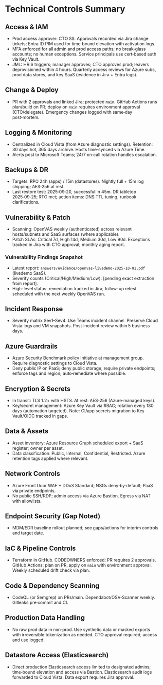 # Technical Controls Summary

## Access & IAM
- Prod access approver: CTO SS. Approvals recorded via Jira change tickets; Entra ID PIM used for time‑bound elevation with activation logs.
- MFA enforced for all admin and prod access paths; no break‑glass accounts; no human exceptions. Service principals use cert‑based auth via Key Vault.
- JML: HRIS triggers; manager approves; CTO approves prod; leavers deprovisioned within 4 hours. Quarterly access reviews for Azure subs, prod data stores, and key SaaS (evidence in Jira + Entra logs).

## Change & Deploy
- PR with 2 approvals and linked Jira; protected `main`. GitHub Actions runs plan/build on PR; deploy on `main` requires environment approval (CTO/delegate). Emergency changes logged with same‑day post‑mortem.

## Logging & Monitoring
- Centralized in Cloud Vista (from Azure diagnostic settings). Retention: 30 days hot, 365 days archive. Hosts time‑synced via Azure Time.
- Alerts post to Microsoft Teams; 24/7 on‑call rotation handles escalation.

## Backups & DR
- Targets: RPO 24h (apps) / 15m (datastores). Nightly full + 15m log shipping; AES‑256 at rest.
- Last restore test: 2025‑09‑20, successful in 45m. DR tabletop 2025‑09‑25; RTO met; action items: DNS TTL tuning, runbook clarifications.

## Vulnerability & Patch
- Scanning: OpenVAS weekly (authenticated) across relevant hosts/subnets and SaaS surfaces (where applicable).
- Patch SLAs: Critical 7d, High 14d, Medium 30d, Low 90d. Exceptions tracked in Jira with CTO approval; monthly aging report.

### Vulnerability Findings Snapshot
- Latest report: `answers/evidence/openvas-livedemo-2025-10-01.pdf` (livedemo SaaS).
- Severity counts (Critical/High/Medium/Low): [pending exact extraction from report].
- High-level status: remediation tracked in Jira; follow-up retest scheduled with the next weekly OpenVAS run.

## Incident Response
- Severity matrix Sev1–Sev4. Use Teams incident channel. Preserve Cloud Vista logs and VM snapshots. Post‑incident review within 5 business days.

## Azure Guardrails
- Azure Security Benchmark policy initiative at management group. Require diagnostic settings to Cloud Vista.
- Deny public IP on PaaS; deny public storage; require private endpoints; enforce tags and region; auto‑remediate where possible.

## Encryption & Secrets
- In transit: TLS 1.2+ with HSTS. At rest: AES‑256 (Azure‑managed keys).
- Key/secret management: Azure Key Vault via RBAC; rotation every 180 days (automation targeted). Note: CI/app secrets migration to Key Vault/OIDC tracked in gaps.

## Data & Assets
- Asset inventory: Azure Resource Graph scheduled export + SaaS register; owner per asset.
- Data classification: Public, Internal, Confidential, Restricted. Azure retention tags applied where relevant.

## Network Controls
- Azure Front Door WAF + DDoS Standard; NSGs deny‑by‑default; PaaS via private endpoints.
- No public SSH/RDP; admin access via Azure Bastion. Egress via NAT with allowlists.

## Endpoint Security (Gap Noted)
- MDM/EDR baseline rollout planned; see gaps/actions for interim controls and target date.

## IaC & Pipeline Controls
- Terraform in GitHub. CODEOWNERS enforced; PR requires 2 approvals. GitHub Actions: plan on PR, apply on `main` with environment approval. Weekly scheduled drift check via plan.

## Code & Dependency Scanning
- CodeQL (or Semgrep) on PRs/main. Dependabot/OSV‑Scanner weekly. Gitleaks pre‑commit and CI.

## Production Data Handling
- No raw prod data in non‑prod. Use synthetic data or masked exports with irreversible tokenization as needed. CTO approval required; access and use logged.

## Datastore Access (Elasticsearch)
- Direct production Elasticsearch access limited to designated admins; time‑bound elevation and access via Bastion. Elasticsearch audit logs forwarded to Cloud Vista. Data export requires Jira approval.
